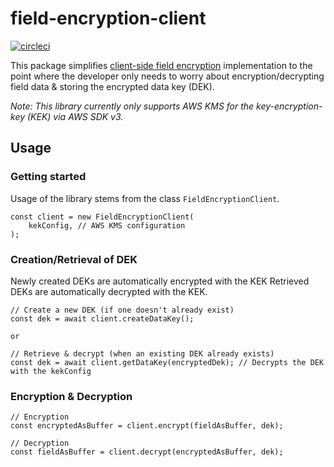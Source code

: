 # field-encryption-client
[![circleci](https://circleci.com/gh/keithle888/field-encryption-client.svg?style=shield)](https://circleci.com/gh/keithle888/field-encryption-client)

This package simplifies [client-side field encryption](https://www.mongodb.com/client-side-encryption) implementation to the point where the developer only needs to worry about encryption/decrypting field data & storing the encrypted data key (DEK).

*Note: This library currently only supports AWS KMS for the key-encryption-key (KEK) via AWS SDK v3.*

## Usage

### Getting started
Usage of the library stems from the class `FieldEncryptionClient`.
```
const client = new FieldEncryptionClient(
    kekConfig, // AWS KMS configuration
);
```

### Creation/Retrieval of DEK
Newly created DEKs are automatically encrypted with the KEK
Retrieved DEKs are automatically decrypted with the KEK.
```
// Create a new DEK (if one doesn't already exist)
const dek = await client.createDataKey();

or

// Retrieve & decrypt (when an existing DEK already exists)
const dek = await client.getDataKey(encryptedDek); // Decrypts the DEK with the kekConfig
```

### Encryption & Decryption
```
// Encryption
const encryptedAsBuffer = client.encrypt(fieldAsBuffer, dek);

// Decryption
const fieldAsBuffer = client.decrypt(encryptedAsBuffer, dek);
```